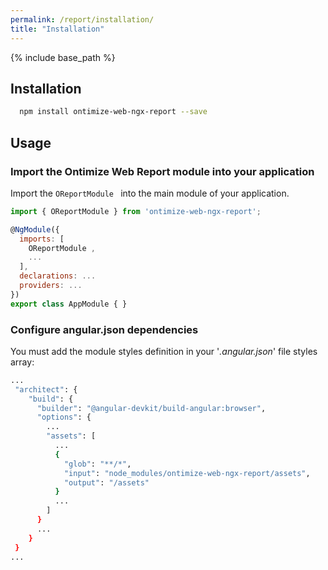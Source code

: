 ```yaml
---
permalink: /report/installation/
title: "Installation"
---
```


{% include base_path %}

## Installation

```bash
  npm install ontimize-web-ngx-report --save
```

## Usage

### Import the Ontimize Web Report module into your application

Import the `OReportModule ` into the main module of your application.

```javascript
import { OReportModule } from 'ontimize-web-ngx-report';

@NgModule({
  imports: [
    OReportModule ,
    ...
  ],
  declarations: ...
  providers: ...
})
export class AppModule { }
```


###  Configure angular.json dependencies

You must add the module styles definition in your '*.angular.json*' file styles array:

```bash
...
 "architect": {
    "build": {
      "builder": "@angular-devkit/build-angular:browser",
      "options": {
        ...
        "assets": [
          ...
          {
            "glob": "**/*",
            "input": "node_modules/ontimize-web-ngx-report/assets",
            "output": "/assets"
          }
          ...
        ]
      }
      ...
    }
 }
...
```